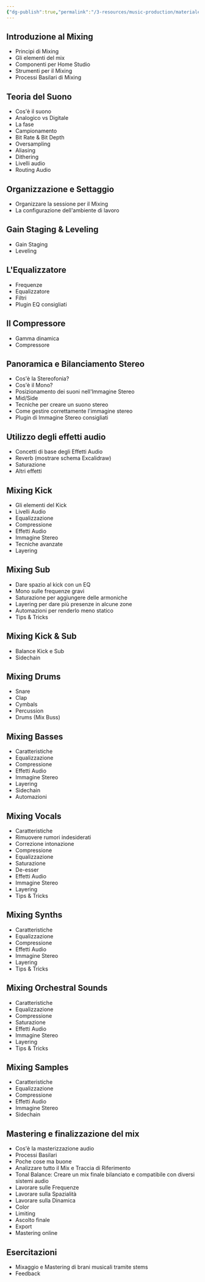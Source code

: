 ```yaml
---
{"dg-publish":true,"permalink":"/3-resources/music-production/materiale-lezione/programma-mixing-and-mastering/"}
---
```




## Introduzione al Mixing

- Principi di Mixing
- Gli elementi del mix
- Componenti per Home Studio
- Strumenti per il Mixing
- Processi Basilari di Mixing

## Teoria del Suono

- Cos'è il suono
- Analogico vs Digitale
- La fase
- Campionamento
- Bit Rate & Bit Depth
- Oversampling
- Aliasing
- Dithering
- Livelli audio
- Routing Audio

## Organizzazione e Settaggio

- Organizzare la sessione per il Mixing
- La configurazione dell'ambiente di lavoro

## Gain Staging & Leveling

- Gain Staging
- Leveling

## L'Equalizzatore

- Frequenze  
- Equalizzatore
- Filtri
- Plugin EQ consigliati

## Il Compressore

- Gamma dinamica
- Compressore

## Panoramica e Bilanciamento Stereo

- Cos'è la Stereofonia?
- Cos'è il Mono?
- Posizionamento dei suoni nell'Immagine Stereo
- Mid/Side
- Tecniche per creare un suono stereo
- Come gestire correttamente l'immagine stereo
- Plugin di Immagine Stereo consigliati

## Utilizzo degli effetti audio

- Concetti di base degli Effetti Audio
- Reverb (mostrare schema Excalidraw)
- Saturazione
- Altri effetti

## Mixing Kick

- Gli elementi del Kick  
- Livelli Audio
- Equalizzazione
- Compressione
- Effetti Audio
- Immagine Stereo
- Tecniche avanzate
- Layering

## Mixing Sub 

- Dare spazio al kick con un EQ
- Mono sulle frequenze gravi
- Saturazione per aggiungere delle armoniche
- Layering per dare più presenze in alcune zone 
- Automazioni per renderlo meno statico
- Tips & Tricks

## Mixing Kick & Sub

- Balance Kick e Sub
- Sidechain

## Mixing Drums

- Snare
- Clap
- Cymbals
- Percussion
- Drums (Mix Buss)

## Mixing Basses

- Caratteristiche
- Equalizzazione
- Compressione
- Effetti Audio
- Immagine Stereo
- Layering
- Sidechain
- Automazioni

## Mixing Vocals

- Caratteristiche
- Rimuovere rumori indesiderati
- Correzione intonazione
- Compressione
- Equalizzazione
- Saturazione
- De-esser
- Effetti Audio
- Immagine Stereo
- Layering
- Tips & Tricks

## Mixing Synths

- Caratteristiche
- Equalizzazione
- Compressione
- Effetti Audio
- Immagine Stereo
- Layering
- Tips & Tricks

## Mixing Orchestral Sounds

- Caratteristiche
- Equalizzazione
- Compressione
- Saturazione
- Effetti Audio
- Immagine Stereo
- Layering
- Tips & Tricks

## Mixing Samples

- Caratteristiche
- Equalizzazione
- Compressione
- Effetti Audio
- Immagine Stereo
- Sidechain

## Mastering e finalizzazione del mix

- Cos'è la masterizzazione audio  
- Processi Basilari  
- Poche cose ma buone  
- Analizzare tutto il Mix e Traccia di Riferimento  
- Tonal Balance: Creare un mix finale bilanciato e compatibile con diversi sistemi audio  
- Lavorare sulle Frequenze  
- Lavorare sulla Spazialità  
- Lavorare sulla Dinamica  
- Color  
- Limiting  
- Ascolto finale  
- Export  
- Mastering online  

## Esercitazioni

- Mixaggio e Mastering di brani musicali tramite stems
- Feedback





